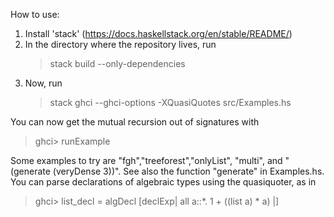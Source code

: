 How to use:

1. Install 'stack' (https://docs.haskellstack.org/en/stable/README/)
2. In the directory where the repository lives, run
   > stack build --only-dependencies
3. Now, run
   > stack ghci --ghci-options -XQuasiQuotes src/Examples.hs

You can now get the mutual recursion out of signatures with
   > ghci> runExample <example>

Some examples to try are "fgh","treeforest","onlyList", "multi", and "(generate (veryDense 3))". See also the function "generate" in Examples.hs.
You can parse declarations of algebraic types using the quasiquoter, as in
  > ghci> list_decl = algDecl [declExp| all a::*. 1 + ((list a) * a)  |]

